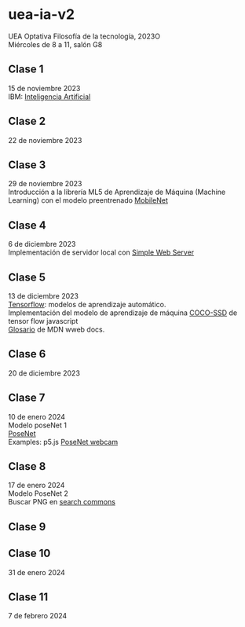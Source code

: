 # uea-ia-v2
UEA Optativa Filosofía de la tecnología, 2023O  
Miércoles de 8 a 11, salón G8   

## Clase 1
15 de noviembre 2023  
IBM: [Inteligencia Artificial](https://www.ibm.com/topics/artificial-intelligence)

## Clase 2
22 de noviembre 2023  
## Clase 3
29 de noviembre 2023  
Introducción a la librería ML5 de Aprendizaje de Máquina (Machine Learning) con el modelo preentrenado [MobileNet](https://learn.ml5js.org/#/tutorials/hello-ml5)  
## Clase 4
6 de diciembre 2023  
Implementación de servidor local con [Simple Web Server](https://simplewebserver.org/)  
## Clase 5
13 de diciembre 2023  
[Tensorflow](https://www.tensorflow.org/?hl=es-419): modelos de aprendizaje automático.  
Implementación del modelo de aprendizaje de máquina [COCO-SSD](https://codelabs.developers.google.com/codelabs/tensorflowjs-object-detection?hl=en#0) de tensor flow javascript  
[Glosario](https://developer.mozilla.org/es/docs/Glossary) de MDN wweb docs.  
## Clase 6
20 de diciembre 2023  
## Clase 7
10 de enero 2024  
Modelo poseNet 1  
[PoseNet](https://learn.ml5js.org/#/reference/posenet)  
Examples: p5.js [PoseNet webcam](https://github.com/ml5js/ml5-library/tree/main/examples/p5js/PoseNet/PoseNet_webcam)  
## Clase 8
17 de enero 2024  
Modelo PoseNet 2  
Buscar PNG en [search commons](https://search.creativecommons.org/)
## Clase 9
## Clase 10
31 de enero 2024  
## Clase 11
7 de febrero 2024  

